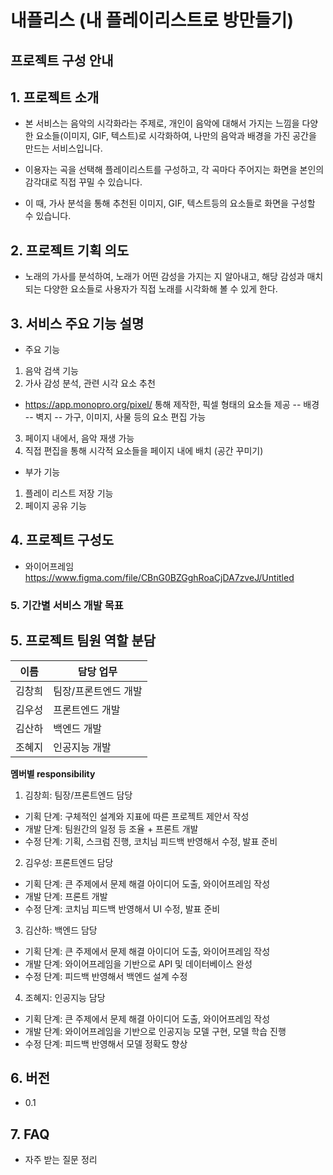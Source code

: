 # 내플리스 (내 플레이리스트로 방만들기)

## 프로젝트 구성 안내

## 1. 프로젝트 소개

 - 본 서비스는 음악의 시각화라는 주제로, 개인이 음악에 대해서 가지는 느낌을
 다양한 요소들(이미지, GIF, 텍스트)로 시각화하여, 나만의 음악과 배경을 가진 공간을 만드는 서비스입니다.

 - 이용자는 곡을 선택해 플레이리스트를 구성하고, 각 곡마다 주어지는 화면을 본인의 감각대로 직접 꾸밀 수 있습니다.

 - 이 때, 가사 분석을 통해 추천된 이미지, GIF, 텍스트등의 요소들로 화면을 구성할 수 있습니다.

## 2. 프로젝트 기획 의도
 - 노래의 가사를 분석하여, 노래가 어떤 감성을 가지는 지 알아내고,
  해당 감성과 매치되는 다양한 요소들로 사용자가 직접 노래를 시각화해 볼 수 있게 한다.

## 3. 서비스 주요 기능 설명

 - 주요 기능
  
 1) 음악 검색 기능
 2) 가사 감성 분석, 관련 시각 요소 추천
  - https://app.monopro.org/pixel/ 통해 제작한, 픽셀 형태의 요소들 제공
  -- 배경
  -- 벽지
  -- 가구, 이미지, 사물 
  등의 요소 편집 가능

 3) 페이지 내에서, 음악 재생 가능
 4) 직접 편집을 통해 시각적 요소들을 페이지 내에 배치 (공간 꾸미기)
 
- 부가 기능
 1) 플레이 리스트 저장 기능
 2) 페이지 공유 기능
  
## 4. 프로젝트 구성도
  - 와이어프레임 
  https://www.figma.com/file/CBnG0BZGghRoaCjDA7zveJ/Untitled

### 5. 기간별 서비스 개발 목표




## 5. 프로젝트 팀원 역할 분담
| 이름 | 담당 업무 |
| ------ | ------ |
| 김창희 | 팀장/프론트엔드 개발 |
| 김우성 | 프론트엔드 개발 |
| 김산하 | 백엔드 개발 |
| 조혜지 | 인공지능 개발 |

**멤버별 responsibility**

1. 김창희: 팀장/프론트엔드 담당

- 기획 단계: 구체적인 설계와 지표에 따른 프로젝트 제안서 작성
- 개발 단계: 팀원간의 일정 등 조율 + 프론트 개발
- 수정 단계: 기획, 스크럼 진행, 코치님 피드백 반영해서 수정, 발표 준비

2. 김우성: 프론트엔드 담당

- 기획 단계: 큰 주제에서 문제 해결 아이디어 도출, 와이어프레임 작성
- 개발 단계: 프론트 개발
- 수정 단계: 코치님 피드백 반영해서 UI 수정, 발표 준비

3. 김산하: 백엔드 담당

- 기획 단계: 큰 주제에서 문제 해결 아이디어 도출, 와이어프레임 작성
- 개발 단계: 와이어프레임을 기반으로 API 및 데이터베이스 완성
- 수정 단계: 피드백 반영해서 백엔드 설계 수정

4. 조혜지: 인공지능 담당

- 기획 단계: 큰 주제에서 문제 해결 아이디어 도출, 와이어프레임 작성
- 개발 단계: 와이어프레임을 기반으로 인공지능 모델 구현, 모델 학습 진행
- 수정 단계: 피드백 반영해서 모델 정확도 향상 

## 6. 버전
  - 0.1

## 7. FAQ
  - 자주 받는 질문 정리
